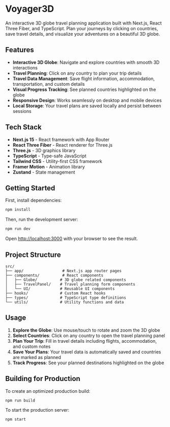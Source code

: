 # Voyager3D

An interactive 3D globe travel planning application built with Next.js, React Three Fiber, and TypeScript. Plan your journeys by clicking on countries, save travel details, and visualize your adventures on a beautiful 3D globe.

## Features

- **Interactive 3D Globe**: Navigate and explore countries with smooth 3D interactions
- **Travel Planning**: Click on any country to plan your trip details
- **Travel Data Management**: Save flight information, accommodation, transportation, and custom details
- **Visual Progress Tracking**: See planned countries highlighted on the globe
- **Responsive Design**: Works seamlessly on desktop and mobile devices
- **Local Storage**: Your travel plans are saved locally and persist between sessions

## Tech Stack

- **Next.js 15** - React framework with App Router
- **React Three Fiber** - React renderer for Three.js
- **Three.js** - 3D graphics library
- **TypeScript** - Type-safe JavaScript
- **Tailwind CSS** - Utility-first CSS framework
- **Framer Motion** - Animation library
- **Zustand** - State management

## Getting Started

First, install dependencies:

```bash
npm install
```

Then, run the development server:

```bash
npm run dev
```

Open [http://localhost:3000](http://localhost:3000) with your browser to see the result.

## Project Structure

```
src/
├── app/                 # Next.js app router pages
├── components/          # React components
│   ├── Globe/          # 3D globe related components
│   ├── TravelPanel/    # Travel planning form components
│   └── UI/             # Reusable UI components
├── hooks/              # Custom React hooks
├── types/              # TypeScript type definitions
└── utils/              # Utility functions and data
```

## Usage

1. **Explore the Globe**: Use mouse/touch to rotate and zoom the 3D globe
2. **Select Countries**: Click on any country to open the travel planning panel
3. **Plan Your Trip**: Fill in travel details including flights, accommodation, and custom notes
4. **Save Your Plans**: Your travel data is automatically saved and countries are marked as planned
5. **Track Progress**: See your planned destinations highlighted on the globe

## Building for Production

To create an optimized production build:

```bash
npm run build
```

To start the production server:

```bash
npm start
```
